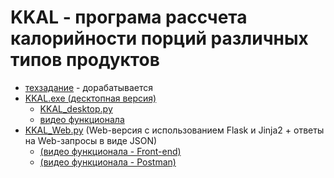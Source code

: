  # KKAL - програма рассчета калорийности порций различных типов продуктов
    
* [техзадание](https://app.swaggerhub.com/apis/anastasiya-kukayeva/Web_services/1.0.0#/Products/getAllProducts "link") - дорабатывается
 * [KKAL.exe (десктопная версия)](https://github.com/ItGroupAlex/Python/blob/main/KKAL/kkal.exe "link") 
    * [KKAL_desktop.py](https://github.com/ItGroupAlex/Python/blob/main/KKAL/KKAL_desktop.py "link") 
    * [видео функционала](https://github.com/ItGroupAlex/Python/blob/main/KKAL/Video/KKAL_desktop.mp4 "link")  
 * [KKAL_Web.py](https://github.com/ItGroupAlex/Python/blob/main/KKAL/KKAL_web.py "link") (Web-версия с использованием Flask и Jinja2 + ответы на Web-запросы в виде JSON)
    * [(видео функционала - Front-end)](https://github.com/ItGroupAlex/Python/blob/main/KKAL/Video/KKAL_web.mp4 "link")  
    * [(видео функционала - Postman)](https://github.com/ItGroupAlex/Python/blob/main/KKAL/Video/KKAL_Web_postman.mp4 "link") 
